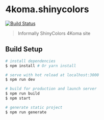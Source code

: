 # 4koma.shinycolors
[![Build Status](https://travis-ci.org/shinycolors/4Koma.svg?branch=master)](https://travis-ci.org/shinycolors/4Koma)

> Informally ShinyColors 4Koma site

## Build Setup

``` bash
# install dependencies
$ npm install # Or yarn install

# serve with hot reload at localhost:3000
$ npm run dev

# build for production and launch server
$ npm run build
$ npm start

# generate static project
$ npm run generate
```
